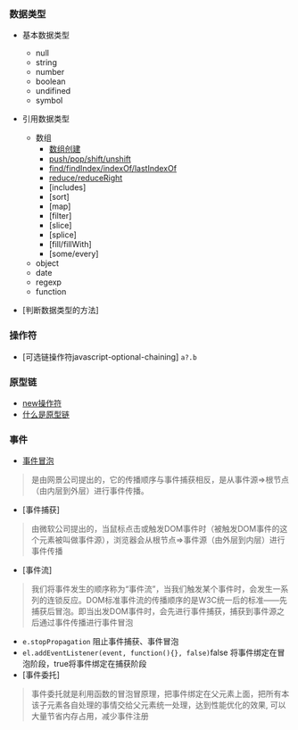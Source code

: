 ### 数据类型
  - 基本数据类型
    - null
    - string
    - number
    - boolean
    - undifined
    - symbol
  - 引用数据类型
    - 数组
      - [数组创建](./array/create.js)
      - [push/pop/shift/unshift](./array/push.js)
      - [find/findIndex/indexOf/lastIndexOf](./array/find.js)
      - [reduce/reduceRight](./array/reduce.js)
      - [includes]
      - [sort]
      - [map]
      - [filter]
      - [slice]
      - [splice]
      - [fill/fillWith] 
      - [some/every]
    - object
    - date
    - regexp
    - function

  - [判断数据类型的方法]
### 操作符
  - [可选链操作符javascript-optional-chaining] `a?.b`
### 原型链
  - [new操作符](./new/index.md)
  - [什么是原型链]()

### 事件
- [事件冒泡](./event/1.html)
> 是由网景公司提出的，它的传播顺序与事件捕获相反，是从事件源=>根节点（由内层到外层）进行事件传播。
- [事件捕获]
> 由微软公司提出的，当鼠标点击或触发DOM事件时（被触发DOM事件的这个元素被叫做事件源），浏览器会从根节点=>事件源（由外层到内层）进行事件传播
- [事件流]
> 我们将事件发生的顺序称为“事件流”，当我们触发某个事件时，会发生一系列的连锁反应。DOM标准事件流的传播顺序的是W3C统一后的标准——先捕获后冒泡。即当出发DOM事件时，会先进行事件捕获，捕获到事件源之后通过事件传播进行事件冒泡
- `e.stopPropagation` 阻止事件捕获、事件冒泡
- `el.addEventListener(event, function(){}, false)`false 将事件绑定在冒泡阶段，true将事件绑定在捕获阶段
- [事件委托]
> 事件委托就是利用函数的冒泡冒原理，把事件绑定在父元素上面，把所有本该子元素各自处理的事情交给父元素统一处理，达到性能优化的效果, 可以大量节省内存占用，减少事件注册




